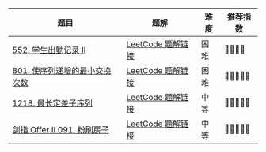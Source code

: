 | 题目                                                         | 题解                                                         | 难度 | 推荐指数 |
| ------------------------------------------------------------ | ------------------------------------------------------------ | ---- | -------- |
| [552. 学生出勤记录 II](https://leetcode-cn.com/problems/student-attendance-record-ii/) | [LeetCode 题解链接](https://leetcode-cn.com/problems/student-attendance-record-ii/solution/gong-shui-san-xie-yi-ti-san-jie-ji-yi-hu-fdfx/) | 困难 | 🤩🤩🤩🤩     |
| [801. 使序列递增的最小交换次数](https://leetcode.cn/problems/minimum-swaps-to-make-sequences-increasing/) | [LeetCode 题解链接](https://leetcode.cn/problems/minimum-swaps-to-make-sequences-increasing/solution/by-ac_oier-fjhp/) | 困难 | 🤩🤩🤩🤩🤩    |
| [1218. 最长定差子序列](https://leetcode-cn.com/problems/longest-arithmetic-subsequence-of-given-difference/) | [LeetCode 题解链接](https://leetcode-cn.com/problems/longest-arithmetic-subsequence-of-given-difference/solution/gong-shui-san-xie-jie-he-tan-xin-de-zhua-dj1k/) | 中等 | 🤩🤩🤩🤩🤩    |
| [剑指 Offer II 091. 粉刷房子](https://leetcode.cn/problems/JEj789/) | [LeetCode 题解链接](https://leetcode.cn/problems/JEj789/solution/by-ac_oier-6v2v/) | 中等 | 🤩🤩🤩🤩🤩    |

